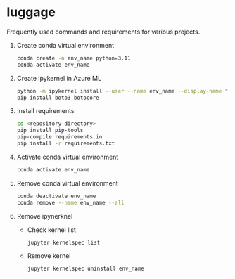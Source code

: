 # luggage
Frequently used commands and requirements for various projects.

1. Create conda virtual environment
    ```bash
    conda create -n env_name python=3.11
    conda activate env_name
    ```

2. Create ipykernel in Azure ML
    ```bash
    python -m ipykernel install --user --name env_name --display-name "Python (env_name)"
    pip install boto3 botocore
    ```

3. Install requirements
    ```bash
    cd <repository-directory>
    pip install pip-tools
    pip-compile requirements.in
    pip install -r requirements.txt
    ```
4. Activate conda virtual environment
    ```bash
    conda activate env_name
    ```


5. Remove conda virtual environment
    ```bash
    conda deactivate env_name
    conda remove --name env_name --all
    ```

6. Remove ipynerknel
    - Check kernel list
        ```bash
        jupyter kernelspec list
        ```
    - Remove kernel
        ```bash
        jupyter kernelspec uninstall env_name
        ```